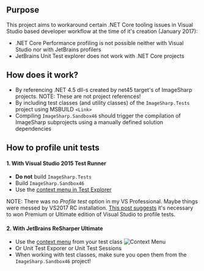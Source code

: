 ﻿## Purpose
This project aims to workaround certain .NET Core tooling issues in Visual Studio based developer workflow at the time of it's creation (January 2017):
- .NET Core Performance profiling is not possible neither with Visual Studio nor with JetBrains profilers
- JetBrains Unit Test explorer does not work with .NET Core projects

## How does it work?
- By referencing .NET 4.5 dll-s created by net45 target's of ImageSharp projects. NOTE: These are not project references!
- By including test classes (and utility classes) of the `ImageSharp.Tests` project using MSBUILD `<Link>`
- Compiling `ImageSharp.Sandbox46` should trigger the compilation of ImageSharp subprojects using a manually defined solution dependencies

## How to profile unit tests

#### 1. With Visual Studio 2015 Test Runner
- **Do not** build `ImageSharp.Tests`
- Build `ImageSharp.Sandbox46`
- Use the [context menu in Test Explorer](https://adamprescott.net/2012/12/12/performance-profiling-for-unit-tests/)

NOTE: 
There was no *Profile test* option in my VS Professional. Maybe things were messed by VS2017 RC installation. [This post suggests](http://stackoverflow.com/questions/32034375/profiling-tests-in-visual-studio-community-2015) it's necessary to won Premium or Ultimate edition of Visual Studio to profile tests.

#### 2. With JetBrains ReSharper Ultimate
- Use the [context menu](https://www.jetbrains.com/resharper/features/unit_testing.html) from your test class
![Context Menu](https://www.jetbrains.com/resharper/features/screenshots/100/unit_testing_profiling.png)
- Or Unit Test Exporer or Unit Test Sessions
- When working with test classes, make sure you open them from the `ImageSharp.Sandbox46` project!
